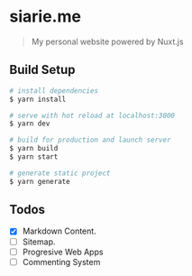 # siarie.me

> My personal website powered by Nuxt.js

## Build Setup

``` bash
# install dependencies
$ yarn install

# serve with hot reload at localhost:3000
$ yarn dev

# build for production and launch server
$ yarn build
$ yarn start

# generate static project
$ yarn generate
```

## Todos
- [x] Markdown Content.
- [ ] Sitemap.
- [ ] Progresive Web Apps
- [ ] Commenting System
